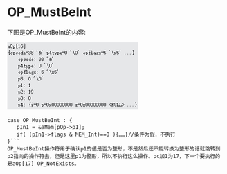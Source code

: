 # OP_MustBeInt
下图是OP_MustBeInt的内容:

 ![]( 4-5-20.jpg)
 ```
case OP_MustBeInt : {
	pIn1 = &aMem[pOp->p1];
	if( (pIn1->flags & MEM_Int)==0 ){……}//条件为假，不执行
}```
OP_MustBeInt操作符用于确认p1的值是否为整形，不是然后还不能转换为整形的话就跳转到p2指向的操作符去，但是这里p1为整形，所以不执行这么操作。pc加1为17，下一个要执行的是aOp[17] OP_NotExists。

